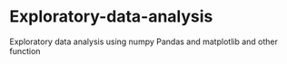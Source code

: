 # Exploratory-data-analysis
Exploratory data analysis using numpy Pandas  and matplotlib and other function 
